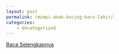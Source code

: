 ```yaml
---
layout: post
permalink: /mimpi-anak-kucing-baru-lahir/
categories:
    - Uncategorized
---
```


[Baca Selengkapnya](/10)